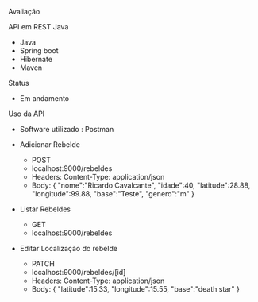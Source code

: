 Avaliação 

API em REST Java
- Java
- Spring boot
- Hibernate
- Maven

Status 
- Em andamento


Uso da API
- Software utilizado : Postman

- Adicionar Rebelde
    - POST
    - localhost:9000/rebeldes
    - Headers: Content-Type: application/json
    - Body: 
        {
        "nome":"Ricardo Cavalcante",
        "idade":40,
        "latitude":28.88,
        "longitude":99.88,
        "base":"Teste",
        "genero":"m"
        }

- Listar Rebeldes
    - GET
    - localhost:9000/rebeldes

- Editar Localização do rebelde
    - PATCH
    - localhost:9000/rebeldes/[id]
    - Headers: Content-Type: application/json
    - Body: 
        {
        "latitude":15.33,
        "longitude":15.55,
        "base":"death star"
        }
        

